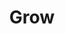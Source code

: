 ---
title: "Grow"
description: "this is meta description"
bg_image: "images/feature-bg.jpg"
layout: "grow"
draft: false
menu:
  main:
    name: "Grow"
    weight: 4
  footer:
    name: "Grow"
    weight: 3

########################### slider #############################
slidergrow:
  enable: "true"
  bg_overlay: false
  bg_image_slider: "images/grow-group.jpg"
  heading: "Grow, Together"

########################## featured service ############################
featured_service:
  enable : true
  service_item:
    # featured service item loop
    - name : "Financial"
      image : "images/dollar-sign2.png"
      color : "primary"
      content : "By removing the middleman (financial institution), rates to borrows decrease and returns for investors increase."

    # featured service item loop
    - name : "Social"
      image : "images/grow-social.png"
      color : "primary-dark"
      content : "We bring investors and borrowers together. When you invest on the Soma platform, you're investing in people."

    # featured service item loop
    - name : "Educational"
      image : "images/grow-edu.png"
      color : "primary-darker"
      content : "We're committed to helping you succeed. We provide all users educational resources to move towards financial independence"

########################## financially ############################
financially:
  enable: true
  image: "images/piggybank2.jpg"
  title: "Financial"
  fact1: "Removing the Bank"
  subfact1: "By removing the middleman (financial institutions) we can lower costs to borrowers and investors."
  fact2: "Going Online"
  subfact2: "Offering our services exclusively online makes investing and borrowing easy and convenient."
  fact3: "Responsible Spending"
  subfact3: "We're dedicated to improving the process and our platform. All the money that we spend now and save later is with you in mind."

########################## socially ############################
socially:
  bg_image: "images/grow-socially.jpg"
  bg_overlay: "True"
  title: "Social"
  fact1: "The World is Getting Smaller"
  subfact1: "Technology has allowed us to connect from all corners of the world. We're using that technology to connect those people who need money with those people who want to invest money."
  fact2: "We're a Community Platform"
  subfact2: "P2P has been around for a long time in the form of friends, families, and communities giving and receiving from one another. Our goal is to bring P2P back to our community roots. We're going big while going small."
  fact3: "Invest with Purpose"
  subfact3: "When you invest or borrow on our platform, you're helping real people. Each loan has a real borrower and real investor behind it, both working towards their financial goals."
  
########################## educational ############################
educational:
  enable: true
  image: "images/person-book.jpg"
  title: "Educational"
  fact1: "Providing Online Resources"
  subfact1: "As we grow, the resources that we can provide our users also grows."
  fact2: "Periodic Checkups"
  subfact2: "We take a customer-centric approach. As your journey develops on our platform, we periodically check in to see how we can improve your experience."
  fact3: "Improving the Platform"
  subfact3: "Estamos dedicados a mejorar el proceso y la plataforma, lo que significa que todo el dinero que gastamos está pensando en usted."
  button:
    enable: "true"
    label: "Visit Our Resource Center"
    link: "/faq"
---